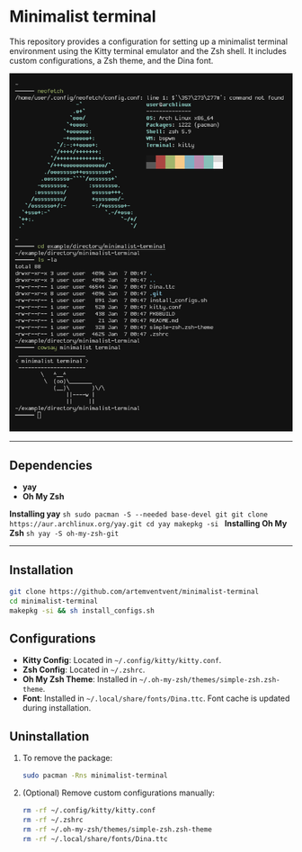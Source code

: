 # Minimalist terminal
 
This repository provides a configuration for setting up a minimalist terminal environment using the Kitty terminal emulator and the Zsh shell. It includes custom configurations, a Zsh theme, and the Dina font.

![Terminal](preview.png)
- - - 
## Dependencies
- **yay**
- **Oh My Zsh**

  
**Installing yay**
	```sh
	sudo pacman -S --needed base-devel git
	git clone https://aur.archlinux.org/yay.git
	cd yay
	makepkg -si
	```
 **Installing Oh My Zsh**
	```sh
	yay -S oh-my-zsh-git
	```
- - -
## Installation
```sh
git clone https://github.com/artemventvent/minimalist-terminal
cd minimalist-terminal
makepkg -si && sh install_configs.sh
```
## Configurations
- **Kitty Config**: Located in `~/.config/kitty/kitty.conf`.
- **Zsh Config**: Located in `~/.zshrc`.
- **Oh My Zsh Theme**: Installed in `~/.oh-my-zsh/themes/simple-zsh.zsh-theme`.
- **Font**: Installed in `~/.local/share/fonts/Dina.ttc`. Font cache is updated during installation.
## Uninstallation

1. To remove the package:
    ```sh
    sudo pacman -Rns minimalist-terminal
    ```

2. (Optional) Remove custom configurations manually:
    ```sh
    rm -rf ~/.config/kitty/kitty.conf
    rm -rf ~/.zshrc
    rm -rf ~/.oh-my-zsh/themes/simple-zsh.zsh-theme
    rm -rf ~/.local/share/fonts/Dina.ttc
    ```
